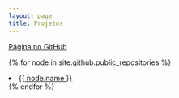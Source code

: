 ```yaml
---
layout: page
title: Projetos
---
```


<p>
  <a href="{{ site.github.owner_url }}">Página no GitHub</a>
</p>

<p>
  {% for node in site.github.public_repositories %}
    <li class="sidebar-nav-item">
      <a href="{{ node.html_url }}" target="_blank">{{ node.name }}</a>
    </li>
  {% endfor %}
</p>
